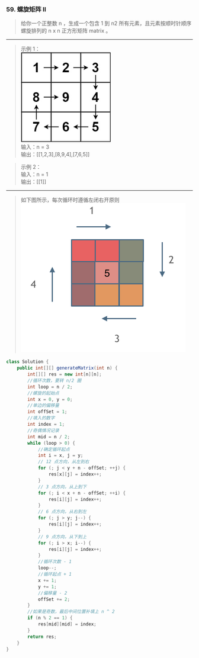 ### 59. 螺旋矩阵 II

>给你一个正整数 n ，生成一个包含 1 到 n2 所有元素，且元素按顺时针顺序螺旋排列的 n x n 正方形矩阵 matrix 。   
***
>示例 1：   
![示例1](spiraln.jpg)   
输入：n = 3   
输出：[[1,2,3],[8,9,4],[7,6,5]]   

>示例 2：   
输入：n = 1   
输出：[[1]]   
***
>如下图所示，每次循环时遵循左闭右开原则   
![图解](68747470733a2f2f696d672d626c6f672e6373646e696d672e636e2f323032303132313632333535303638312e706e67.png)   
```java
class Solution {
    public int[][] generateMatrix(int n) {
        int[][] res = new int[n][n];
        //循环次数，要转 n/2 圈
        int loop = n / 2;
        //螺旋的起始点
        int x = 0, y = 0;
        //单边的偏移量
        int offSet = 1;
        //填入的数字
        int index = 1;
        //奇偶情况记录
        int mid = n / 2;
        while (loop > 0) {
            //确定循环起点
            int i = x, j = y;
            // 12 点方向，从左到右
            for (; j < y + n - offSet; ++j) {
                res[x][j] = index++;
            }
            // 3 点方向，从上到下
            for (; i < x + n - offSet; ++i) {
                res[i][j] = index++;
            }
            // 6 点方向，从右到左
            for (; j > y; j--) {
                res[i][j] = index++;
            }
            // 9 点方向，从下到上
            for (; i > x; i--) {
                res[i][j] = index++;
            }
            //循环次数 - 1
            loop--;
            //循环起点 + 1
            x += 1;
            y += 1;
            //偏移量 - 2
            offSet += 2;
        }
        //如果是奇数，最后中间位置补填上 n ^ 2
        if (n % 2 == 1) {
            res[mid][mid] = index;
        }
        return res;
    }
}
```